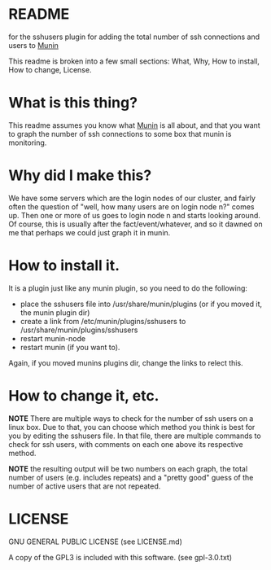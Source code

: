 # README 
for the sshusers plugin for adding the total number of ssh connections and users to [Munin](https://munin-monitoring.org/)

This readme is broken into a few small sections: What,  Why, How to install, How to change, License. 

# What is this thing?

This readme assumes you know what [Munin](https://munin-monitoring.org/) is all about, and that you want to graph the number of ssh connections to some box that munin is monitoring. 

# Why did I make this?

We have some servers which are the login nodes of our cluster, and fairly often the question of "well, how many users are on login node n?" comes up. Then one or more of us goes to login node n
and starts looking around. Of course, this is usually after the fact/event/whatever, and so it dawned on me that perhaps we could just graph it in munin. 

# How to install it.

It is a plugin just like any munin plugin, so you need to do the following:

- place the sshusers file into /usr/share/munin/plugins (or if you moved it, the munin plugin dir)
- create a link from /etc/munin/plugins/sshusers to /usr/share/munin/plugins/sshusers
- restart munin-node
- restart munin (if you want to). 

Again, if you moved munins plugins dir, change the links to relect this. 

# How to change it, etc. 

**NOTE** There are multiple ways to check for the number of ssh users on a linux box. Due to that, you can choose which method you think is best for you by editing the sshusers file. In that file, there are multiple commands to check for ssh users, with comments on each one above its respective method. 

**NOTE** the resulting output will be two numbers on each graph, the total number of users (e.g. includes repeats) and a "pretty good" guess of the number of active users that are not repeated. 


# LICENSE

GNU GENERAL PUBLIC LICENSE (see LICENSE.md)

A copy of the GPL3 is included with this software. (see gpl-3.0.txt)




